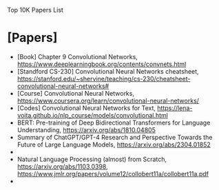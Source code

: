 Top 10K Papers List

# [Papers]
+ [Book] Chapter 9 Convolutional Networks, https://www.deeplearningbook.org/contents/convnets.html
+ [Standford CS-230] Convolutional Neural Networks cheatsheet, https://stanford.edu/~shervine/teaching/cs-230/cheatsheet-convolutional-neural-networks#
+ [Course] Convolutional Neural Networks, https://www.coursera.org/learn/convolutional-neural-networks/
+ [Codes] Convolutional Neural Networks for Text, https://lena-voita.github.io/nlp_course/models/convolutional.html
+ BERT: Pre-training of Deep Bidirectional Transformers for Language Understanding, https://arxiv.org/abs/1810.04805
+ Summary of ChatGPT/GPT-4 Research and Perspective Towards the Future of Large Language Models, https://arxiv.org/abs/2304.01852
+ 
+ Natural Language Processing (almost) from Scratch, https://arxiv.org/abs/1103.0398, https://www.jmlr.org/papers/volume12/collobert11a/collobert11a.pdf
+ 
